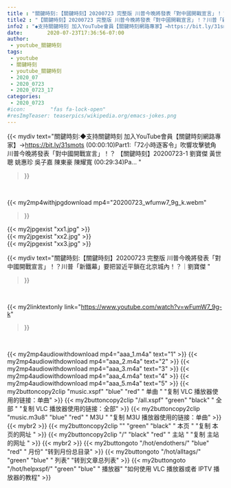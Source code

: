 ```yaml
---
title : "關鍵時刻:【關鍵時刻】20200723 完整版 川普今晚將發表「對中國開戰宣言」！？川普「新鐵幕」要把習近平鎖在北京城內！？｜劉寶傑 "
title2 : "【關鍵時刻】20200723 完整版 川普今晚將發表「對中國開戰宣言」！？川普「新鐵幕」要把習近平鎖在北京城內！？｜劉寶傑 "
info2 : "◆支持關鍵時刻 加入YouTube會員【關鍵時刻網路專家】→https://bit.ly/31smots (00:00:10)Part1:「72小時逐客令」吹響攻擊號角 川普今晚將發表「對中國開戰宣言」！？ 【關鍵時刻】20200723-1 劉寶傑 黃世聰 姚惠珍 吳子嘉 陳東豪 陳耀寬 (00:29:34)Pa... "
date:        2020-07-23T17:36:56-07:00
author:
 - youtube_關鍵時刻
tags:
 - youtube
 - 關鍵時刻
 - youtube_關鍵時刻
 - 2020_07
 - 2020_0723
 - 2020_0723_17
categories:
 - 2020_0723
#icon:        "fas fa-lock-open"
#resImgTeaser: teaserpics/wikipedia.org/emacs-jokes.png
---
```


{{< mydiv text="關鍵時刻:◆支持關鍵時刻 加入YouTube會員【關鍵時刻網路專家】→https://bit.ly/31smots (00:00:10)Part1:「72小時逐客令」吹響攻擊號角 川普今晚將發表「對中國開戰宣言」！？ 【關鍵時刻】20200723-1 劉寶傑 黃世聰 姚惠珍 吳子嘉 陳東豪 陳耀寬 (00:29:34)Pa... "
>}}
<br>


{{< my2mp4withjpgdownload mp4="20200723_wfumw7_9g_k.webm"
>}}

{{< my2jpgexist "xx1.jpg" >}}<br>
{{< my2jpgexist "xx2.jpg" >}}<br>
{{< my2jpgexist "xx3.jpg" >}}<br>



{{< mydiv text="關鍵時刻:【關鍵時刻】20200723 完整版 川普今晚將發表「對中國開戰宣言」！？川普「新鐵幕」要把習近平鎖在北京城內！？｜劉寶傑 "
>}}
<br>

{{< my2linktextonly link="https://www.youtube.com/watch?v=wFumW7_9g-k"
>}}


<br>

{{< my2mp4audiowithdownload mp4="aaa_1.m4a"    text="1" >}}
{{< my2mp4audiowithdownload mp4="aaa_2.m4a"    text="2" >}}
{{< my2mp4audiowithdownload mp4="aaa_3.m4a"    text="3" >}}
{{< my2mp4audiowithdownload mp4="aaa_4.m4a"    text="4" >}}
{{< my2mp4audiowithdownload mp4="aaa_5.m4a"    text="5" >}}
{{< my2buttoncopy2clip "music.xspf"        "blue"   "red"    " 单曲 "  "复制 VLC 播放器使用的链接：单曲" >}} {{< my2buttoncopy2clip "/all.xspf"         "green"  "black"  " 全部 "  "复制 VLC 播放器使用的链接：全部" >}} {{< my2buttoncopy2clip "music.m3u8"        "blue"   "red"    " M3U  "    "复制 M3U 播放器使用的链接：单曲" >}} {{< mybr2 >}} {{< my2buttoncopy2clip ""                  "green"  "black"  " 本页 "    "复制 本页的网址 " >}} {{< my2buttoncopy2clip "/"                 "black"  "red"    " 主站 "    "复制 主站的网址 " >}} {{< mybr2 >}} {{< my2buttongoto      "/hot/endothers/"   "blue"   "red"    " 月份"   "转到月份总目录" >}} {{< my2buttongoto      "/hot/alltags/"     "green"  "blue"   " 列表"   "转到文章总列表" >}} {{< my2buttongoto      "/hot/helpxspf/"    "green"  "blue"   " 播放器" "如何使用 VLC 播放器或者 IPTV 播放器的教程" >}} 
